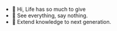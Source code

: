 - 👋 Hi, Life has so much to give
- 👀 See everything, say nothing.
- 🌱 Extend knowledge to next generation.

<!---
akonnordev/akonnordev is a ✨ special ✨ repository because its `README.md` (this file) appears on your GitHub profile.
You can click the Preview link to take a look at your changes.
--->
